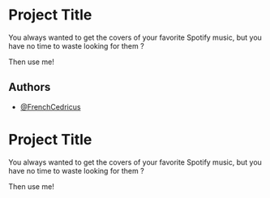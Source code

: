 
# Project Title

You always wanted to get the covers of your favorite Spotify music, but you have no time to waste looking for them ? 

Then use me!


## Authors

- [@FrenchCedricus](https://github.com/FrenchCedricus)


# Project Title

You always wanted to get the covers of your favorite Spotify music, but you have no time to waste looking for them ? 

Then use me!


